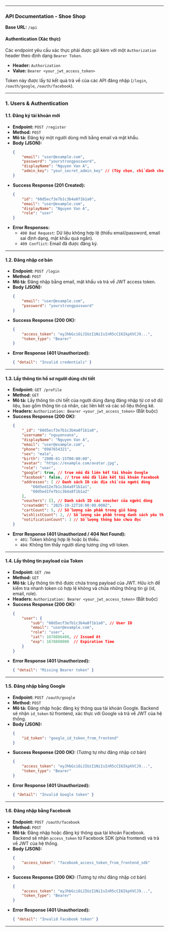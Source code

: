 

---

### **API Documentation - Shoe Shop**

**Base URL:** `/api`

#### **Authentication (Xác thực)**

Các endpoint yêu cầu xác thực phải được gửi kèm với một `Authorization` header theo định dạng `Bearer Token`.

*   **Header:** `Authorization`
*   **Value:** `Bearer <your_jwt_access_token>`

Token này được lấy từ kết quả trả về của các API đăng nhập (`/login`, `/oauth/google`, `/oauth/facebook`).

---

### **1. Users & Authentication**

#### **1.1. Đăng ký tài khoản mới**

*   **Endpoint:** `POST /register`
*   **Method:** `POST`
*   **Mô tả:** Đăng ký một người dùng mới bằng email và mật khẩu.
*   **Body (JSON):**
    ```json
    {
        "email": "user@example.com",
        "password": "yourstrongpassword",
        "displayName": "Nguyen Van A",
        "admin_key": "your_secret_admin_key" // (Tùy chọn, chỉ dành cho quản trị viên)
    }
    ```
*   **Success Response (201 Created):**
    ```json
    {
        "id": "60d5ecf3e7b1c3b4a8f1b1a0",
        "email": "user@example.com",
        "displayName": "Nguyen Van A",
        "role": "user"
    }
    ```
*   **Error Responses:**
    *   `400 Bad Request`: Dữ liệu không hợp lệ (thiếu email/password, email sai định dạng, mật khẩu quá ngắn).
    *   `409 Conflict`: Email đã được đăng ký.

---

#### **1.2. Đăng nhập cơ bản**

*   **Endpoint:** `POST /login`
*   **Method:** `POST`
*   **Mô tả:** Đăng nhập bằng email, mật khẩu và trả về JWT access token.
*   **Body (JSON):**
    ```json
    {
        "email": "user@example.com",
        "password": "yourstrongpassword"
    }
    ```
*   **Success Response (200 OK):**
    ```json
    {
        "access_token": "eyJhbGciOiJIUzI1NiIsInR5cCI6IkpXVCJ9...",
        "token_type": "Bearer"
    }
    ```
*   **Error Response (401 Unauthorized):**
    ```json
    { "detail": "Invalid credentials" }
    ```

---

#### **1.3. Lấy thông tin hồ sơ người dùng chi tiết**

*   **Endpoint:** `GET /profile`
*   **Method:** `GET`
*   **Mô tả:** Lấy thông tin chi tiết của người dùng đang đăng nhập từ cơ sở dữ liệu, bao gồm thông tin cá nhân, các liên kết và các số liệu thống kê.
*   **Headers:** `Authorization: Bearer <your_jwt_access_token>` (Bắt buộc)
*   **Success Response (200 OK):**
    ```json
    {
        "_id": "60d5ecf3e7b1c3b4a8f1b1a0",
        "username": "nguyenvana",
        "displayName": "Nguyen Van A",
        "email": "user@example.com",
        "phone": "0987654321",
        "sex": "male",
        "birth": "2000-01-15T00:00:00",
        "avatar": "https://example.com/avatar.jpg",
        "role": "user",
        "google": true, // true nếu đã liên kết tài khoản Google
        "facebook": false, // true nếu đã liên kết tài khoản Facebook
        "addresses": [ // Danh sách ID các địa chỉ của người dùng
            "60d5ed12e7b1c3b4a8f1b1a1",
            "60d5ed1fe7b1c3b4a8f1b1a2"
        ],
        "vouchers": [], // Danh sách ID các voucher của người dùng
        "createdAt": "2025-10-22T10:00:00.000Z",
        "cartCount": 5, // Số lượng sản phẩm trong giỏ hàng
        "wishlistCount": 2, // Số lượng sản phẩm trong danh sách yêu thích
        "notificationCount": 3 // Số lượng thông báo chưa đọc
    }
    ```
*   **Error Response (401 Unauthorized / 404 Not Found):**
    *   `401`: Token không hợp lệ hoặc bị thiếu.
    *   `404`: Không tìm thấy người dùng tương ứng với token.

---

#### **1.4. Lấy thông tin payload của Token**

*   **Endpoint:** `GET /me`
*   **Method:** `GET`
*   **Mô tả:** Lấy thông tin thô được chứa trong payload của JWT. Hữu ích để kiểm tra nhanh token có hợp lệ không và chứa những thông tin gì (id, email, role).
*   **Headers:** `Authorization: Bearer <your_jwt_access_token>` (Bắt buộc)
*   **Success Response (200 OK):**
    ```json
    {
        "user": {
            "sub": "60d5ecf3e7b1c3b4a8f1b1a0", // User ID
            "email": "user@example.com",
            "role": "user",
            "iat": 1678886400, // Issued At
            "exp": 1678890000  // Expiration Time
        }
    }
    ```
*   **Error Response (401 Unauthorized):**
    ```json
    { "detail": "Missing Bearer token" }
    ```

---

#### **1.5. Đăng nhập bằng Google**

*   **Endpoint:** `POST /oauth/google`
*   **Method:** `POST`
*   **Mô tả:** Đăng nhập hoặc đăng ký thông qua tài khoản Google. Backend sẽ nhận `id_token` từ frontend, xác thực với Google và trả về JWT của hệ thống.
*   **Body (JSON):**
    ```json
    {
        "id_token": "google_id_token_from_frontend"
    }
    ```
*   **Success Response (200 OK):** (Tương tự như đăng nhập cơ bản)
    ```json
    {
        "access_token": "eyJhbGciOiJIUzI1NiIsInR5cCI6IkpXVCJ9...",
        "token_type": "Bearer"
    }
    ```
*   **Error Response (401 Unauthorized):**
    ```json
    { "detail": "Invalid Google token" }
    ```
---

#### **1.6. Đăng nhập bằng Facebook**

*   **Endpoint:** `POST /oauth/facebook`
*   **Method:** `POST`
*   **Mô tả:** Đăng nhập hoặc đăng ký thông qua tài khoản Facebook. Backend sẽ nhận `access_token` từ Facebook SDK (phía frontend) và trả về JWT của hệ thống.
*   **Body (JSON):**
    ```json
    {
        "access_token": "facebook_access_token_from_frontend_sdk"
    }
    ```
*   **Success Response (200 OK):** (Tương tự như đăng nhập cơ bản)
    ```json
    {
        "access_token": "eyJhbGciOiJIUzI1NiIsInR5cCI6IkpXVCJ9...",
        "token_type": "Bearer"
    }
    ```
*   **Error Response (401 Unauthorized):**
    ```json
    { "detail": "Invalid Facebook token" }
    ```

---


